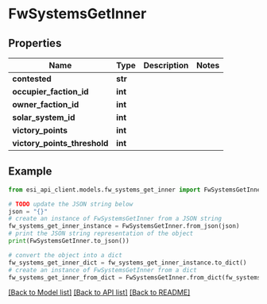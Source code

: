# FwSystemsGetInner


## Properties

Name | Type | Description | Notes
------------ | ------------- | ------------- | -------------
**contested** | **str** |  | 
**occupier_faction_id** | **int** |  | 
**owner_faction_id** | **int** |  | 
**solar_system_id** | **int** |  | 
**victory_points** | **int** |  | 
**victory_points_threshold** | **int** |  | 

## Example

```python
from esi_api_client.models.fw_systems_get_inner import FwSystemsGetInner

# TODO update the JSON string below
json = "{}"
# create an instance of FwSystemsGetInner from a JSON string
fw_systems_get_inner_instance = FwSystemsGetInner.from_json(json)
# print the JSON string representation of the object
print(FwSystemsGetInner.to_json())

# convert the object into a dict
fw_systems_get_inner_dict = fw_systems_get_inner_instance.to_dict()
# create an instance of FwSystemsGetInner from a dict
fw_systems_get_inner_from_dict = FwSystemsGetInner.from_dict(fw_systems_get_inner_dict)
```
[[Back to Model list]](../README.md#documentation-for-models) [[Back to API list]](../README.md#documentation-for-api-endpoints) [[Back to README]](../README.md)


